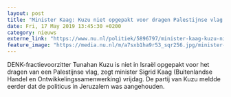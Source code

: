 ```yaml
---
layout: post
title: "Minister Kaag: Kuzu niet opgepakt voor dragen Palestijnse vlag in Israël"
date: Fri, 17 May 2019 13:45:30 +0200
category: nieuws
externe_link: "https://www.nu.nl/politiek/5896797/minister-kaag-kuzu-niet-opgepakt-voor-dragen-palestijnse-vlag-in-israel.html"
feature_image: "https://media.nu.nl/m/a7sxb1ha9r53_sqr256.jpg/minister-kaag-kuzu-niet-opgepakt-voor-dragen-palestijnse-vlag-in-israel.jpg"
---
```


DENK-fractievoorzitter Tunahan Kuzu is niet in Israël opgepakt voor het dragen van een Palestijnse vlag, zegt minister Sigrid Kaag (Buitenlandse Handel en Ontwikkelingssamenwerking) vrijdag. De partij van Kuzu meldde eerder dat de politicus in Jeruzalem was aangehouden.
